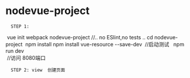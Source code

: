 # nodevue-project
```
  STEP 1: 
```  
  vue init webpack nodevue-project
     //..  no ESlint,no tests  ..
  cd nodevue-project
  npm install
  npm install vue-resource --save-dev
  //启动测试  
  npm run dev  
  //访问 8080端口 
```  
  STEP 2: view  创建页面
```  
